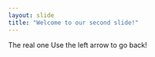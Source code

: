 ```yaml
---
layout: slide
title: "Welcome to our second slide!"
---
```

The real one
Use the left arrow to go back!
